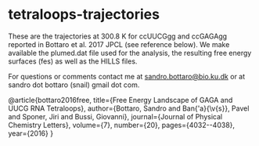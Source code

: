 # tetraloops-trajectories

These are the trajectories at 300.8 K for ccUUCGgg and ccGAGAgg
reported in Bottaro et al. 2017 JPCL (see reference below).
We make available the plumed.dat file used for the analysis, 
the resulting free energy surfaces (fes) as well as the HILLS files.

For questions or comments contact me at sandro.bottaro@bio.ku.dk or at
sandro dot bottaro (snail) gmail dot com.   


@article{bottaro2016free,
  title={Free Energy Landscape of GAGA and UUCG RNA Tetraloops},
  author={Bottaro, Sandro and Ban{\'a}{\v{s}}, Pavel and Sponer, Jiri and Bussi, Giovanni},
  journal={Journal of Physical Chemistry Letters},
  volume={7},
  number={20},
  pages={4032--4038},
  year={2016}
} 